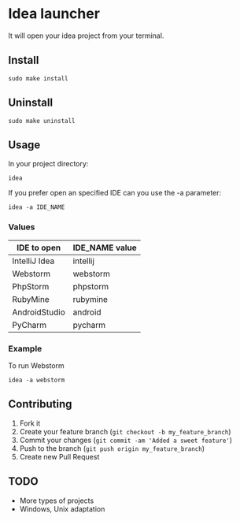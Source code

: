 # Idea launcher

It will open your idea project from your terminal.

## Install

```shell
sudo make install
```

## Uninstall

```shell
sudo make uninstall
```

## Usage

In your project directory:

```shell
idea
```

If you prefer open an specified IDE can you use the -a parameter:

```shell
idea -a IDE_NAME
```

### Values

| IDE to open     | IDE_NAME value   |
| --------------- | ---------------- |
| IntelliJ Idea   | intellij         |
| Webstorm        | webstorm         |
| PhpStorm        | phpstorm         |
| RubyMine        | rubymine         |
| AndroidStudio   | android          |
| PyCharm         | pycharm          |

### Example 

To run Webstorm

```shell
idea -a webstorm
```

## Contributing

1. Fork it
2. Create your feature branch (`git checkout -b my_feature_branch`)
3. Commit your changes (`git commit -am 'Added a sweet feature'`)
4. Push to the branch (`git push origin my_feature_branch`)
5. Create new Pull Request

## TODO

- More types of projects
- Windows, Unix adaptation
